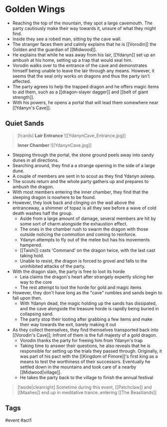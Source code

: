 # Golden Wings
- Reaching the top of the mountain, they spot a large cavemouth. The party cautiously make their way towards it, unsure of what they might find.
- Inside they see a robed man, sitting by the cave wall.
- The stranger faces them and calmly explains that he is [[Vorodin]] the Golden and the guardian of [[Midwood]].
- He explains that while he was away from his lair, [[Ydanyn]] set up an ambush at his home, setting up a  trap that would seal him.
- Vorodin walks over to the entrance of the cave and demonstrates himself being unable to leave the lair through any means. However, it seems that the seal only works on dragons and thus the party isn't affected.
- The party agrees to help the trapped dragon and he offers magic items to aid them, such as a [[dragon-slayer dagger]] and [[belt of giant strength]].
- With his powers, he opens a portal that will lead them somewhere near [[Ydanyn's Cave]].

## Quiet Sands
>[!cards]
>**Lair Entrance**
>![[YdanynCave_Entrance.jpg]]
>
>**Inner Chamber**
>![[YdanynCave.jpg]]

- Stepping through the portal, the stone ground peels away into sandy dunes in all directions. 
- Searching around, they find a a strange opening in the side of a large dune.
- A couple of members are sent in to scout as they find Ydanyn asleep.
- The scouts return and the whole party gathers up and prepares to ambush the dragon.
- With most members entering the inner chamber, they find that the  sleeping dragon is nowhere to be found.
- However, they look back and clinging on the wall above the entranceway, a shimmer of topaz is all they see before a wave of cold death washes half the group. 
	- Aside from a large amount of damage, several members are hit by some sort of charm alongside the exhaustion effect.
	- The ones in the chamber rush to swarm the dragon with those outside noticing the commotion and coming to reinforce. 
	- Ydanyn attempts to fly out of the melee but has his movements hampered.
	- [[Taishi]] casts 'Command' on the dragon twice, with the last cast taking hold.
	- Unable to resist, the dragon is forced to grovel and falls to the uninhibited attacks of the party.
- With the dragon slain, the party is free to loot its horde
	- Leia claims the dragon's heart after strangely expertly slicing her way to the core
	- The rest attempt to loot the horde for gold and magic items
- However, they don't have long as the "cave" rumbles and sands begin to fall upon then.
	- With Ydanyn dead, the magic holding up the sands has dissipated, and the cave alongside the treasure horde is rapidly being buried in collapsing sand.
	- The party stop their looting after grabbing a few items and make their way towards the exit, barely making it out
- As they collect themselves, they find themselves transported back into [[Vorodin's Cave]]; Infront of them is the full majesty of a gold dragon.
	- Vorodin thanks the party for freeing him from Ydanyn's trap
	- Taking time to answer their questions, he also reveals that he is responsible for setting up the trials they passed through. Originally, it was part of his pact with the [[Kingdom of Fimore]]'s first king as a means to test the worthiness of their successors. Eventually he settled down in the mountains and took care of a nearby [[Midwood|village]].
	- He takes the party back to the village to finish the annual festival
> [!aside|cleanright]
> Sometime during this event, [[Patchclaw]] and [[Maahes]] end up in meditative trance..entering [[The Beastlands]]

## Tags
 #event #act1
